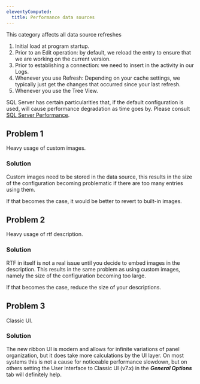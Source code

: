 ```yaml
---
eleventyComputed:
  title: Performance data sources
---
```

This category affects all data source refreshes  

1. Initial load at program startup.
1. Prior to an Edit operation: by default, we reload the entry to ensure that we are working on the current version.
1. Prior to establishing a connection: we need to insert in the activity in our Logs.
1. Whenever you use Refresh: Depending on your cache settings, we typically just get the changes that occurred since your last refresh.
1. Whenever you use the Tree View.  

SQL Server has certain particularities that, if the default configuration is used, will cause performance degradation as time goes by. Please consult [SQL Server Performance](/kb/remote-desktop-manager/troubleshooting-articles/sql-server-performance-troubleshooting/).
## Problem 1
Heavy usage of custom images.
### Solution
Custom images need to be stored in the data source, this results in the size of the configuration becoming problematic if there are too many entries using them.  

If that becomes the case, it would be better to revert to built-in images.
## Problem 2
Heavy usage of rtf description.
### Solution
RTF in itself is not a real issue until you decide to embed images in the description. This results in the same problem as using custom images, namely the size of the configuration becoming too large.  

If that becomes the case, reduce the size of your descriptions.
## Problem 3
Classic UI.
### Solution
The new ribbon UI is modern and allows for infinite variations of panel organization, but it does take more calculations by the UI layer. On most systems this is not a cause for noticeable performance slowdown, but on others setting the User Interface to Classic UI (v7.x) in the ***General Options*** tab will definitely help.
